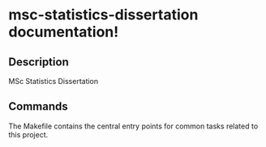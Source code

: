 # msc-statistics-dissertation documentation!

## Description

MSc Statistics Dissertation

## Commands

The Makefile contains the central entry points for common tasks related to this project.

